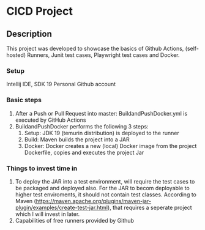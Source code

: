 # CICD Project

## Description

This project was developed to showcase the basics of Github Actions, (self-hosted) Runners, Junit test cases, Playwright test cases and Docker.

### Setup
Intellij IDE, SDK 19
Personal Github account


### Basic steps

1. After a Push or Pull Request into master: BuildandPushDocker.yml is executed by GitHub Actions
2. BuildandPushDocker performs the following 3 steps:
   1. Setup: JDK 19 (temurin distribution) is deployed to the runner
   2. Build: Maven builds the project into a JAR 
   3. Docker: Docker creates a new (local) Docker image from the project Dockerfile, copies and executes the project Jar
   
### Things to invest time in

1. To deploy the JAR into a test environment, will require the test cases to be packaged and deployed also. For the JAR
to becom deployable to higher test enviroments, it should not contain test classes. According to Maven
(https://maven.apache.org/plugins/maven-jar-plugin/examples/create-test-jar.html), that requires a seperate project which I 
will invest in later. 
2. Capabilities of free runners provided by Github